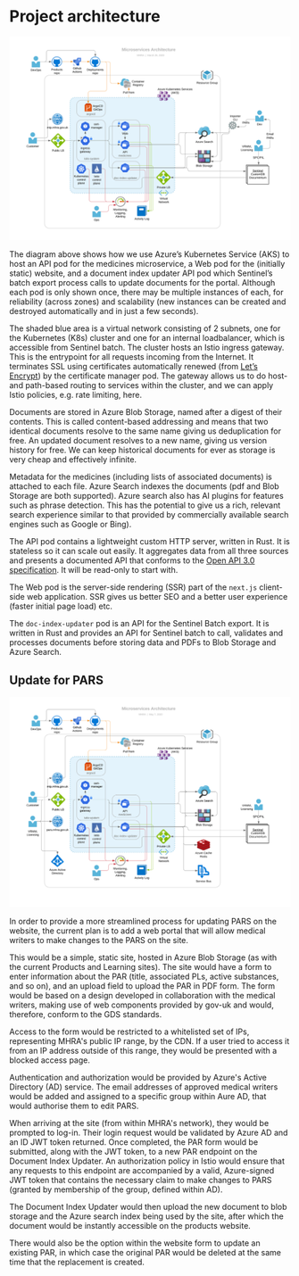 # Project architecture

![](./architecture.svg)

The diagram above shows how we use Azure’s Kubernetes Service (AKS) to host an API pod for the medicines microservice, a Web pod for the (initially static) website, and a document index updater API pod which Sentinel’s batch export process calls to update documents for the portal. Although each pod is only shown once, there may be multiple instances of each, for reliability (across zones) and scalability (new instances can be created and destroyed automatically and in just a few seconds).

The shaded blue area is a virtual network consisting of 2 subnets, one for the Kubernetes (K8s) cluster and one for an internal loadbalancer, which is accessible from Sentinel batch. The cluster hosts an Istio ingress gateway. This is the entrypoint for all requests incoming from the Internet. It terminates SSL using certificates automatically renewed (from [Let’s Encrypt](https://letsencrypt.org/)) by the certificate manager pod. The gateway allows us to do host- and path-based routing to services within the cluster, and we can apply Istio policies, e.g. rate limiting, here.

Documents are stored in Azure Blob Storage, named after a digest of their contents. This is called content-based addressing and means that two identical documents resolve to the same name giving us deduplication for free. An updated document resolves to a new name, giving us version history for free. We can keep historical documents for ever as storage is very cheap and effectively infinite.

Metadata for the medicines (including lists of associated documents) is attached to each file. Azure Search indexes the documents (pdf and Blob Storage are both supported). Azure search also has AI plugins for features such as phrase detection. This has the potential to give us a rich, relevant search experience similar to that provided by commercially available search engines such as Google or Bing).

The API pod contains a lightweight custom HTTP server, written in Rust. It is stateless so it can scale out easily. It aggregates data from all three sources and presents a documented API that conforms to the [Open API 3.0 specification](https://github.com/OAI/OpenAPI-Specification/blob/master/versions/3.0.2.md). It will be read-only to start with.

The Web pod is the server-side rendering (SSR) part of the `next.js` client-side web application. SSR gives us better SEO and a better user experience (faster initial page load) etc.

The `doc-index-updater` pod is an API for the Sentinel Batch export. It is written in Rust and provides an API for Sentinel batch to call, validates and processes documents before storing data and PDFs to Blob Storage and Azure Search.

## Update for PARS

![](./architecture_pars.svg)

In order to provide a more streamlined process for updating PARS on the website, the current plan is to add a web portal that will allow medical writers to make changes to the PARS on the site.

This would be a simple, static site, hosted in Azure Blob Storage (as with the current Products and Learning sites). The site would have a form to enter information about the PAR (title, associated PLs, active substances, and so on), and an upload field to upload the PAR in PDF form. The form would be based on a design developed in collaboration with the medical writers, making use of web components provided by gov-uk and would, therefore, conform to the GDS standards.

Access to the form would be restricted to a whitelisted set of IPs, representing MHRA's public IP range, by the CDN. If a user tried to access it from an IP address outside of this range, they would be presented with a blocked access page.

Authentication and authorization would be provided by Azure's Active Directory (AD) service. The email addresses of approved medical writers would be added and assigned to a specific group within Aure AD, that would authorise them to edit PARS.

When arriving at the site (from within MHRA's network), they would be prompted to log-in. Their login request would be validated by Azure AD and an ID JWT token returned. Once completed, the PAR form would be submitted, along with the JWT token, to a new PAR endpoint on the Document Index Updater. An authorization policy in Istio would ensure that any requests to this endpoint are accompanied by a valid, Azure-signed JWT token that contains the necessary claim to make changes to PARS (granted by membership of the group, defined within AD).

The Document Index Updater would then upload the new document to blob storage and the Azure search index being used by the site, after which the document would be instantly accessible on the products website.

There would also be the option within the website form to update an existing PAR, in which case the original PAR would be deleted at the same time that the replacement is created.
